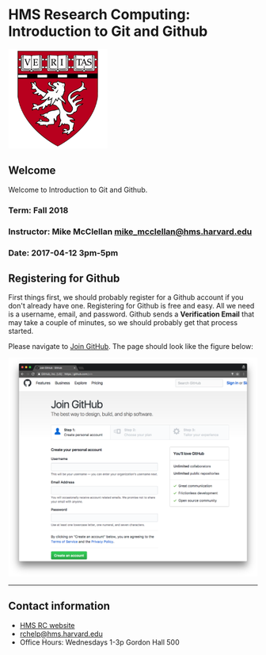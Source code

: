 # HMS Research Computing: Introduction to Git and Github

![HMS](./img/logo.png)

## Welcome

Welcome to Introduction to Git and Github.

### Term: Fall 2018

### Instructor: Mike McClellan <mike_mcclellan@hms.harvard.edu>

### Date: 2017-04-12 3pm-5pm

## Registering for Github

First things first, we should probably register for a Github account if you don't already have one. Registering for Github is free and easy. All we need is a username, email, and password. Github sends a **Verification Email** that may take a couple of minutes, so we should probably get that process started.

Please navigate to [Join GitHub](https://github.com/join). The page should look like the figure below:

![Register for Github](./img/hmsrcght-register.png)

---

## Contact information

- [HMS RC website](http://rc.hms.harvard.edu)
- [rchelp@hms.harvard.edu](mailto:rchelp@hms.harvard.edu)
- Office Hours: Wednesdays 1-3p Gordon Hall 500
